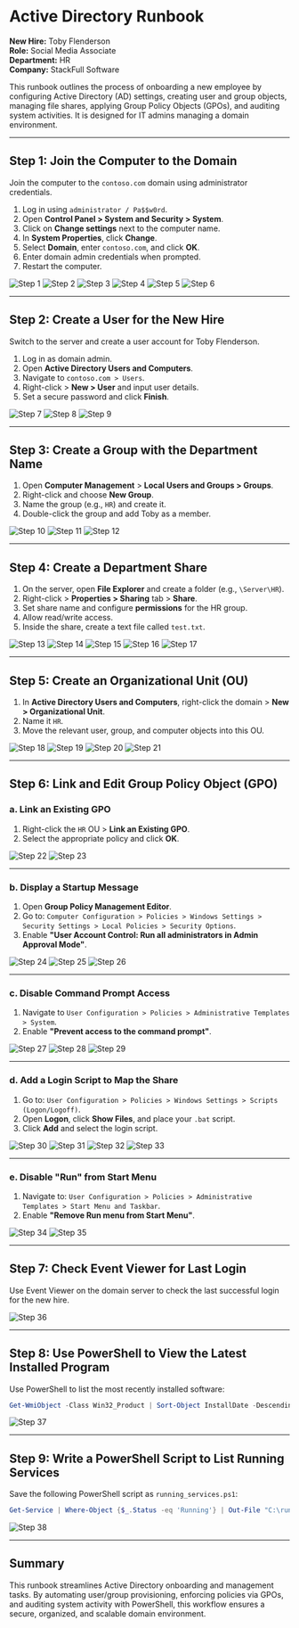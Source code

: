 
# Active Directory Runbook

**New Hire:** Toby Flenderson  
**Role:** Social Media Associate  
**Department:** HR  
**Company:** StackFull Software

This runbook outlines the process of onboarding a new employee by configuring Active Directory (AD) settings, creating user and group objects, managing file shares, applying Group Policy Objects (GPOs), and auditing system activities. It is designed for IT admins managing a domain environment.

---

## Step 1: Join the Computer to the Domain

Join the computer to the `contoso.com` domain using administrator credentials.

1. Log in using `administrator / Pa$$w0rd`.
2. Open **Control Panel > System and Security > System**.
3. Click on **Change settings** next to the computer name.
4. In **System Properties**, click **Change**.
5. Select **Domain**, enter `contoso.com`, and click **OK**.
6. Enter domain admin credentials when prompted.
7. Restart the computer.

![Step 1](Active-Directory-Runbook-Images/image1.png)
![Step 2](Active-Directory-Runbook-Images/image2.png)
![Step 3](Active-Directory-Runbook-Images/image3.png)
![Step 4](Active-Directory-Runbook-Images/image4.png)
![Step 5](Active-Directory-Runbook-Images/image5.png)
![Step 6](Active-Directory-Runbook-Images/image6.png)

---

## Step 2: Create a User for the New Hire

Switch to the server and create a user account for Toby Flenderson.

1. Log in as domain admin.
2. Open **Active Directory Users and Computers**.
3. Navigate to `contoso.com > Users`.
4. Right-click > **New > User** and input user details.
5. Set a secure password and click **Finish**.

![Step 7](Active-Directory-Runbook-Images/image7.png)
![Step 8](Active-Directory-Runbook-Images/image8.png)
![Step 9](Active-Directory-Runbook-Images/image9.png)

---

## Step 3: Create a Group with the Department Name

1. Open **Computer Management** > **Local Users and Groups > Groups**.
2. Right-click and choose **New Group**.
3. Name the group (e.g., `HR`) and create it.
4. Double-click the group and add Toby as a member.

![Step 10](Active-Directory-Runbook-Images/image10.png)
![Step 11](Active-Directory-Runbook-Images/image11.png)
![Step 12](Active-Directory-Runbook-Images/image12.png)

---

## Step 4: Create a Department Share

1. On the server, open **File Explorer** and create a folder (e.g., `\Server\HR`).
2. Right-click > **Properties > Sharing** tab > **Share**.
3. Set share name and configure **permissions** for the HR group.
4. Allow read/write access.
5. Inside the share, create a text file called `test.txt`.

![Step 13](Active-Directory-Runbook-Images/image13.png)
![Step 14](Active-Directory-Runbook-Images/image14.png)
![Step 15](Active-Directory-Runbook-Images/image15.png)
![Step 16](Active-Directory-Runbook-Images/image16.png)
![Step 17](Active-Directory-Runbook-Images/image17.png)

---

## Step 5: Create an Organizational Unit (OU)

1. In **Active Directory Users and Computers**, right-click the domain > **New > Organizational Unit**.
2. Name it `HR`.
3. Move the relevant user, group, and computer objects into this OU.

![Step 18](Active-Directory-Runbook-Images/image18.png)
![Step 19](Active-Directory-Runbook-Images/image19.png)
![Step 20](Active-Directory-Runbook-Images/image20.png)
![Step 21](Active-Directory-Runbook-Images/image21.png)

---

## Step 6: Link and Edit Group Policy Object (GPO)

### a. Link an Existing GPO

1. Right-click the `HR` OU > **Link an Existing GPO**.
2. Select the appropriate policy and click **OK**.

![Step 22](Active-Directory-Runbook-Images/image22.png)
![Step 23](Active-Directory-Runbook-Images/image23.png)

---

### b. Display a Startup Message

1. Open **Group Policy Management Editor**.
2. Go to: `Computer Configuration > Policies > Windows Settings > Security Settings > Local Policies > Security Options`.
3. Enable **"User Account Control: Run all administrators in Admin Approval Mode"**.

![Step 24](Active-Directory-Runbook-Images/image24.png)
![Step 25](Active-Directory-Runbook-Images/image25.png)
![Step 26](Active-Directory-Runbook-Images/image26.png)

---

### c. Disable Command Prompt Access

1. Navigate to `User Configuration > Policies > Administrative Templates > System`.
2. Enable **"Prevent access to the command prompt"**.

![Step 27](Active-Directory-Runbook-Images/image27.png)
![Step 28](Active-Directory-Runbook-Images/image28.png)
![Step 29](Active-Directory-Runbook-Images/image29.png)

---

### d. Add a Login Script to Map the Share

1. Go to: `User Configuration > Policies > Windows Settings > Scripts (Logon/Logoff)`.
2. Open **Logon**, click **Show Files**, and place your `.bat` script.
3. Click **Add** and select the login script.

![Step 30](Active-Directory-Runbook-Images/image30.png)
![Step 31](Active-Directory-Runbook-Images/image31.png)
![Step 32](Active-Directory-Runbook-Images/image32.png)
![Step 33](Active-Directory-Runbook-Images/image33.png)

---

### e. Disable "Run" from Start Menu

1. Navigate to: `User Configuration > Policies > Administrative Templates > Start Menu and Taskbar`.
2. Enable **"Remove Run menu from Start Menu"**.

![Step 34](Active-Directory-Runbook-Images/image34.png)
![Step 35](Active-Directory-Runbook-Images/image35.png)

---

## Step 7: Check Event Viewer for Last Login

Use Event Viewer on the domain server to check the last successful login for the new hire.

![Step 36](Active-Directory-Runbook-Images/image36.png)

---

## Step 8: Use PowerShell to View the Latest Installed Program

Use PowerShell to list the most recently installed software:

```powershell
Get-WmiObject -Class Win32_Product | Sort-Object InstallDate -Descending | Select-Object Name, InstallDate -First 1
```

![Step 37](Active-Directory-Runbook-Images/image37.png)

---

## Step 9: Write a PowerShell Script to List Running Services

Save the following PowerShell script as `running_services.ps1`:

```powershell
Get-Service | Where-Object {$_.Status -eq 'Running'} | Out-File "C:\running_services.txt"
```

![Step 38](Active-Directory-Runbook-Images/image38.png)

---

## Summary

This runbook streamlines Active Directory onboarding and management tasks. By automating user/group provisioning, enforcing policies via GPOs, and auditing system activity with PowerShell, this workflow ensures a secure, organized, and scalable domain environment.
